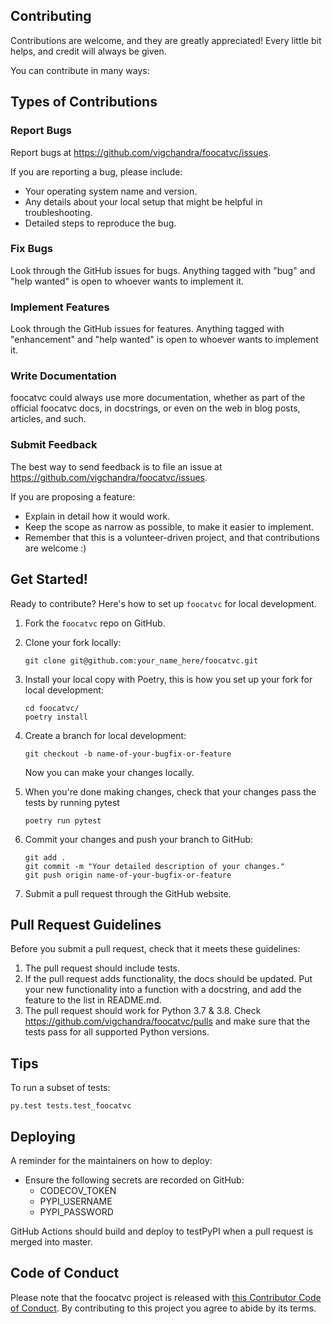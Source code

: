
## Contributing

Contributions are welcome, and they are greatly appreciated! Every little bit
helps, and credit will always be given.

You can contribute in many ways:

## Types of Contributions


### Report Bugs

Report bugs at https://github.com/vigchandra/foocatvc/issues.

If you are reporting a bug, please include:

* Your operating system name and version.
* Any details about your local setup that might be helpful in troubleshooting.
* Detailed steps to reproduce the bug.

### Fix Bugs

Look through the GitHub issues for bugs. Anything tagged with "bug" and "help
wanted" is open to whoever wants to implement it.

### Implement Features

Look through the GitHub issues for features. Anything tagged with "enhancement"
and "help wanted" is open to whoever wants to implement it.

### Write Documentation

foocatvc could always use more documentation, whether as part of the
official foocatvc docs, in docstrings, or even on the web in blog posts,
articles, and such.

### Submit Feedback

The best way to send feedback is to file an issue at https://github.com/vigchandra/foocatvc/issues.

If you are proposing a feature:

* Explain in detail how it would work.
* Keep the scope as narrow as possible, to make it easier to implement.
* Remember that this is a volunteer-driven project, and that contributions
  are welcome :)

## Get Started!

Ready to contribute? Here's how to set up `foocatvc` for local development.

1. Fork the `foocatvc` repo on GitHub.

2. Clone your fork locally:

	```
	git clone git@github.com:your_name_here/foocatvc.git
	```

3. Install your local copy with Poetry, this is how you set up your fork for local development:

	```
	cd foocatvc/
	poetry install
	```

4. Create a branch for local development:

	```
	git checkout -b name-of-your-bugfix-or-feature
	```

   	Now you can make your changes locally.

5. When you're done making changes, check that your changes pass the tests by running pytest

	```
	poetry run pytest
	```

6. Commit your changes and push your branch to GitHub:

	```
	git add .
	git commit -m "Your detailed description of your changes."
	git push origin name-of-your-bugfix-or-feature
	```

7. Submit a pull request through the GitHub website.

## Pull Request Guidelines

Before you submit a pull request, check that it meets these guidelines:

1. The pull request should include tests.
2. If the pull request adds functionality, the docs should be updated. Put
   your new functionality into a function with a docstring, and add the
   feature to the list in README.md.
3. The pull request should work for Python 3.7 & 3.8. Check https://github.com/vigchandra/foocatvc/pulls and make sure that the tests pass for all supported Python versions.

## Tips

To run a subset of tests:

```
py.test tests.test_foocatvc
```

## Deploying

A reminder for the maintainers on how to deploy:

- Ensure the following secrets are recorded on GitHub:
	- CODECOV_TOKEN	
	- PYPI_USERNAME
 	- PYPI_PASSWORD	

 GitHub Actions should build and deploy to testPyPI when a pull request is merged into master.

## Code of Conduct

Please note that the foocatvc project is released with [this Contributor Code of Conduct](CONDUCT.md). By contributing to this project you agree to abide by its terms.
